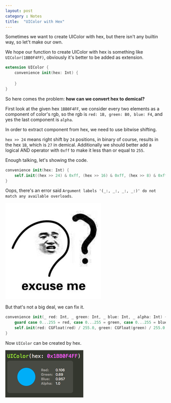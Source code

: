 ```yaml
---
layout: post
category : Notes
title:  "UIColor with Hex"
---
```


Sometimes we want to create UIColor with hex, but there isn't any builtin way, so let't make our own.

We hope our function to create UIColor with hex is something like `UIColor(1BB0F4FF)`, obviously it's better to be added as extension.

```swift
extension UIColor {
	convenience init(hex: Int) {
		
	}
}
```

So here comes the problem: **how can we convert hex to demical?**

First look at the given hex `1BB0F4FF`, we consider every two elements as a component of color's rgb, so the rgb is `red: 1B, green: B0, blue: F4`, and yes the last component is `alpha`.

In order to extract component from hex, we need to use bitwise shifting.

`hex >> 24` means right shift by `24` positions, in binary of course, results in the hex `1B`, which is `27` in demical. Additionally we should better add a logical AND operator with `0xff` to make it less than or equal to `255`.

Enough talking, let's showing the code.

```swift
convenience init(hex: Int) {
	self.init((hex >> 24) & 0xff, (hex >> 16) & 0xff, (hex >> 8) & 0xff, hex & 0xff)
}
```

Oops, there's an error said `Argument labels '(_:, _:, _:, _:)' do not match any available overloads`. 

![](/assets/images/excuseme.jpg)

But that's not a big deal, we can fix it.

```swift
convenience init(_ red: Int, _ green: Int, _ blue: Int, _ alpha: Int) {
	guard case 0...255 = red, case 0...255 = green, case 0...255 = blue, case 0...255 = alpha else { fatalError("invalid color value") }
	self.init(red: CGFloat(red) / 255.0, green: CGFloat(green) / 255.0, blue: CGFloat(blue) / 255.0, alpha: CGFloat(alpha) / 255.0)
}
```

Now `UIColor` can be created by hex.

![](/assets/images/UIColorHex.png)
